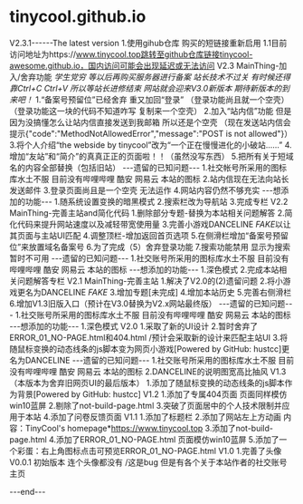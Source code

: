 # tinycool.github.io
V2.3.1------The latest version
1.使用gihub仓库 购买的短链接重新启用
1.1目前访问地址为https://www.tinycool.top跳转至github仓库链接tinycool-awesome.github.io，国内访问可能会出现延迟或无法访问
V2.3
MainThing-加入/舍弃功能
*学生党穷 等以后再购买服务器进行备案*
*站长技术不过关 有时候还得靠Ctrl+C Ctrl+V*
*所以等站长进修结束 网站就会迎来V3.0新版本*
*期待新版本的到来吧！*
1.“备案号预留位”已经舍弃 重又加回“登录”
（登录功能尚且就一个空壳）
（登录功能这一块的代码不知道咋写 复制来一个空壳）
2.加入“站内信”功能 但是因为没搞懂怎么让站内信直接发送到我邮箱 所以还是个空壳
（现在发送站内信会提示{"code":"MethodNotAllowedError","message":"POST is not allowed"}）
3.将个人介绍“the webside by tinycool”改为“一个正在慢慢进化的小破站......” 4.增加“友站”和“简介”的真真正正的页面啦！！（虽然没写东西）
5.把所有关于短域名的内容全部替换（包括旧站）
---遗留的已知问题---
1.社交帐号所采用的图标库水土不服 目前没有哔哩哔哩 酷安 网易云 本站的图标
2.站内信现在无法向站长发送邮件
3.登录页面尚且是一个空壳 无法运作
4.网站内容仍然不够充实
---想添加的功能---
1.随系统设置变换的暗黑模式
2.搜索栏改为导航站
3.完成专栏
V2.2
MainThing-完善主站and简化代码
1.删除部分专题-替换为本站相关问题解答
2.简化代码来提升网站速度以及减轻带宽使用量
3.完善小游戏DANCELINE *FAKE*以让其页面与主站UI匹配
4.调整顶栏-增加返回首页选项
5.在侧滑栏增加“备案号预留位”来放置域名备案号
6.为了完成（5）舍弃登录功能
7.搜索功能禁用 显示为搜索暂时不可用
---遗留的已知问题---
1.社交账号所采用的图标库水土不服 目前没有哔哩哔哩 酷安 网易云 本站的图标
---想添加的功能---
1.深色模式
2.完成本站相关问题解答专栏
V2.1
MainThing-完善主站
1.解决了V2.0的(2)遗留问题
2.将小游戏更名为DANCELINE *FAKE*
3.增加专题[未完成]
4.增加本站历史
5.完善右侧滑栏
6.增加V1.3旧版入口（预计在V3.0替换为V2.x网站最终版）
---遗留的已知问题---
1.社交账号所采用的图标库水土不服 目前没有哔哩哔哩 酷安 网易云 本站的图标
---想添加的功能---
1.深色模式
V2.0
1.采取了新的UI设计
2.暂时舍弃了ERROR_01_NO-PAGE.html和404.html /预计会采取新的设计来匹配主站UI
3.将随鼠标变换的动态线条的js脚本变为网页小游戏[Powered by GitHub: hustcc]更名为DANCELINE
---遗留的已知问题---
1.社交账号所采用的图标库水土不服 目前没有哔哩哔哩 酷安 网易云 本站的图标
2.DANCELINE的说明图宽高比抽风
V1.3（本版本为舍弃旧网页UI的最后版本）
1.添加了随鼠标变换的动态线条的js脚本作为背景[Powered by GitHub: hustcc]
V1.2
1.添加了专属404页面 页面同样模仿win10蓝屏
2.剔除了not-build-page.html
3.突破了页面居中的个人技术限制并应用于本站
4.添加了问卷反馈页面
V1.1
1.添加了标题栏
2.添加了网站左上方动画 内容：TinyCool's homepage*https://www.tinycool.top
3.添加了not-build-page.html
4.添加了ERROR_01_NO-PAGE.html 页面模仿win10蓝屏
5.添加了一个彩蛋：右上角图标点击可预览ERROR_01_NO-PAGE.html
V1.0
1.完善了头像
V0.0.1
初始版本 连个头像都没有 /这是bug
但是有各个关于本站作者的社交账号主页

---end---
